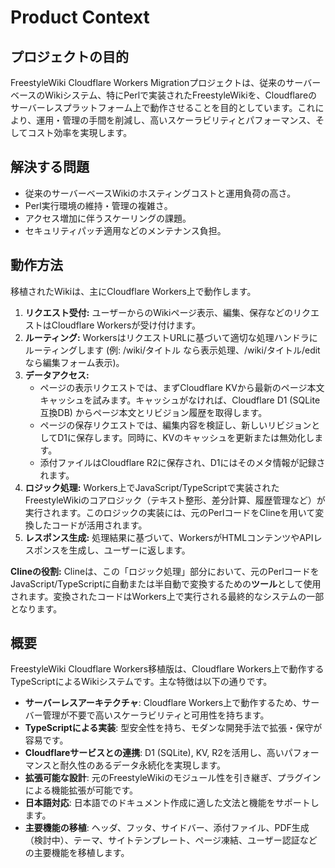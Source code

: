# **Product Context**

## **プロジェクトの目的**

FreestyleWiki Cloudflare Workers Migrationプロジェクトは、従来のサーバーベースのWikiシステム、特にPerlで実装されたFreestyleWikiを、Cloudflareのサーバーレスプラットフォーム上で動作させることを目的としています。これにより、運用・管理の手間を削減し、高いスケーラビリティとパフォーマンス、そしてコスト効率を実現します。

## **解決する問題**

* 従来のサーバーベースWikiのホスティングコストと運用負荷の高さ。  
* Perl実行環境の維持・管理の複雑さ。  
* アクセス増加に伴うスケーリングの課題。  
* セキュリティパッチ適用などのメンテナンス負担。

## **動作方法**

移植されたWikiは、主にCloudflare Workers上で動作します。

1. **リクエスト受付:** ユーザーからのWikiページ表示、編集、保存などのリクエストはCloudflare Workersが受け付けます。  
2. **ルーティング:** WorkersはリクエストURLに基づいて適切な処理ハンドラにルーティングします (例: /wiki/タイトル なら表示処理、/wiki/タイトル/edit なら編集フォーム表示)。  
3. **データアクセス:**  
   * ページの表示リクエストでは、まずCloudflare KVから最新のページ本文キャッシュを試みます。キャッシュがなければ、Cloudflare D1 (SQLite互換DB) からページ本文とリビジョン履歴を取得します。  
   * ページの保存リクエストでは、編集内容を検証し、新しいリビジョンとしてD1に保存します。同時に、KVのキャッシュを更新または無効化します。  
   * 添付ファイルはCloudflare R2に保存され、D1にはそのメタ情報が記録されます。  
4. **ロジック処理:** Workers上でJavaScript/TypeScriptで実装されたFreestyleWikiのコアロジック（テキスト整形、差分計算、履歴管理など）が実行されます。このロジックの実装には、元のPerlコードをClineを用いて変換したコードが活用されます。  
5. **レスポンス生成:** 処理結果に基づいて、WorkersがHTMLコンテンツやAPIレスポンスを生成し、ユーザーに返します。

**Clineの役割:** Clineは、この「ロジック処理」部分において、元のPerlコードをJavaScript/TypeScriptに自動または半自動で変換するための**ツール**として使用されます。変換されたコードはWorkers上で実行される最終的なシステムの一部となります。

## 概要

FreestyleWiki Cloudflare Workers移植版は、Cloudflare Workers上で動作するTypeScriptによるWikiシステムです。主な特徴は以下の通りです。

* **サーバーレスアーキテクチャ**: Cloudflare Workers上で動作するため、サーバー管理が不要で高いスケーラビリティと可用性を持ちます。
* **TypeScriptによる実装**: 型安全性を持ち、モダンな開発手法で拡張・保守が容易です。
* **Cloudflareサービスとの連携**: D1 (SQLite), KV, R2を活用し、高いパフォーマンスと耐久性のあるデータ永続化を実現します。
* **拡張可能な設計**: 元のFreestyleWikiのモジュール性を引き継ぎ、プラグインによる機能拡張が可能です。
* **日本語対応**: 日本語でのドキュメント作成に適した文法と機能をサポートします。
* **主要機能の移植**: ヘッダ、フッタ、サイドバー、添付ファイル、PDF生成（検討中）、テーマ、サイトテンプレート、ページ凍結、ユーザー認証などの主要機能を移植します。
